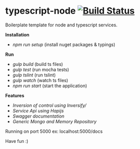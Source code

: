 # typescript-node [![Build Status](https://travis-ci.org/Talento90/typescript-node.svg?branch=master)](https://travis-ci.org/Talento90/typescript-node)

Boilerplate template for node and typescript services.

**Installation**

* *npm run setup* (install nuget packages & typings)

**Run**

* *gulp build* (build ts files)
* *gulp test* (run mocha tests)
* *gulp tslint* (run tslint)
* *gulp watch* (watch ts files)
* *npm run start* (start the application)

**Features**

* *Inversion of control using Inversify/*
* *Service Api using Hapijs*
* *Swagger documentation*
* *Generic Mongo and Memory Repository*


Running on port 5000 ex: localhost:5000/docs

Have fun :)

